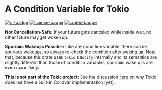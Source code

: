 # A Condition Variable for Tokio

[![ci-badge](https://github.com/kaimast/tokio-condvar/actions/workflows/ci.yml/badge.svg)](https://github.com/kaimast/tokio-condvar/actions)
[![license-badge](https://img.shields.io/crates/l/tokio-condvar)](https://github.com/kaimast/tokio-condvar-rs/blob/main/LICENSE)
[![crates-badge](https://img.shields.io/crates/v/tokio-condvar)](https://crates.io/crates/tokio-condvar)

**Not Cancellation-Safe:** If your future gets canceled while inside wait, no other future may get woken up.

**Spurious Wakeups Possible:** Like any condition variable, there can be spurious wakeups, so always re-check the condition after waking up.
Note that, because this crate uses `tokio`'s `Notify` internally and its semantics are slightly different than those of condition variables, spurious wake ups are even more likely.

**This is not part of the Tokio project:** See the discussion [here](https://github.com/tokio-rs/tokio/issues/3892) on why Tokio does not have a built-in Condvar implementation (yet).
